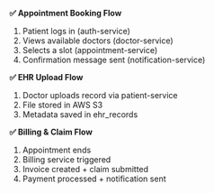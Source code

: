  **✅ Appointment Booking Flow**

1. Patient logs in (auth-service)
2. Views available doctors (doctor-service)
3. Selects a slot (appointment-service)
4. Confirmation message sent (notification-service)

**✅ EHR Upload Flow**

1. Doctor uploads record via patient-service
2. File stored in AWS S3
3. Metadata saved in ehr_records

**✅ Billing & Claim Flow**

1. Appointment ends
2. Billing service triggered
3. Invoice created + claim submitted
4. Payment processed + notification sent